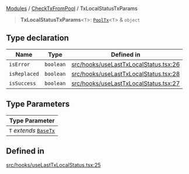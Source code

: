 [Modules](../../README.md) / [CheckTxFromPool](../README.md) / TxLocalStatusTxParams

> **TxLocalStatusTxParams**\<`T`\>: [`PoolTx`](../../Transactions/Slice/type-aliases/PoolTx.md)\<`T`\> & `object`

## Type declaration

| Name | Type | Defined in |
| ------ | ------ | ------ |
| `isError` | `boolean` | [src/hooks/useLastTxLocalStatus.tsx:26](https://github.com/bgd-labs/fe-shared/blob/09fc11c58abae5aa2af4d8b6d7c2f384460843a4/src/hooks/useLastTxLocalStatus.tsx#L26) |
| `isReplaced` | `boolean` | [src/hooks/useLastTxLocalStatus.tsx:28](https://github.com/bgd-labs/fe-shared/blob/09fc11c58abae5aa2af4d8b6d7c2f384460843a4/src/hooks/useLastTxLocalStatus.tsx#L28) |
| `isSuccess` | `boolean` | [src/hooks/useLastTxLocalStatus.tsx:27](https://github.com/bgd-labs/fe-shared/blob/09fc11c58abae5aa2af4d8b6d7c2f384460843a4/src/hooks/useLastTxLocalStatus.tsx#L27) |

## Type Parameters

| Type Parameter |
| ------ |
| `T` *extends* [`BaseTx`](../../TransactionAdapters/types/type-aliases/BaseTx.md) |

## Defined in

[src/hooks/useLastTxLocalStatus.tsx:25](https://github.com/bgd-labs/fe-shared/blob/09fc11c58abae5aa2af4d8b6d7c2f384460843a4/src/hooks/useLastTxLocalStatus.tsx#L25)
